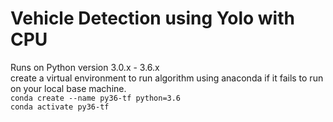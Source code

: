 # Vehicle Detection using Yolo with CPU

Runs on Python version 3.0.x - 3.6.x <br>
create a virtual environment to run algorithm using anaconda if it fails to run on your local base machine. <br>
`conda create --name py36-tf python=3.6` <br>
`conda activate py36-tf` <br>

